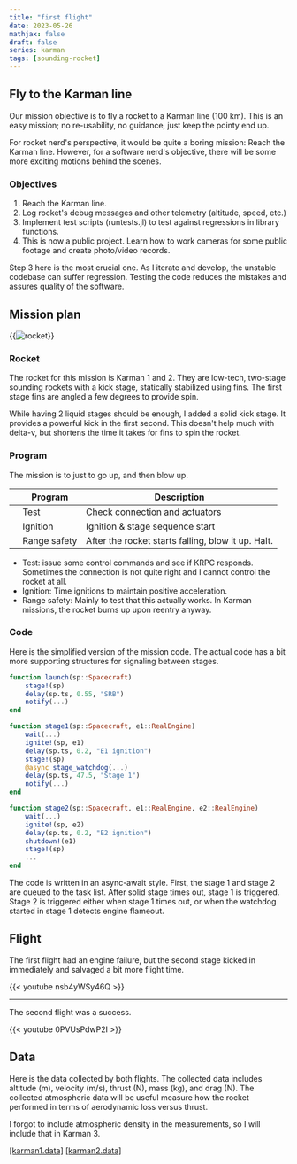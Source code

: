 ```yaml
---
title: "first flight"
date: 2023-05-26
mathjax: false
draft: false
series: karman
tags: [sounding-rocket]
---
```


## Fly to the Karman line

Our mission objective is to fly a rocket to a Karman line (100 km). This is an easy mission; no re-usability, no guidance, just keep the pointy end up.

For rocket nerd's perspective, it would be quite a boring mission: Reach the Karman line. However, for a software nerd's objective, there will be some more exciting motions behind the scenes.

### Objectives

1. Reach the Karman line.
1. Log rocket's debug messages and other telemetry (altitude, speed, etc.)
1. Implement test scripts (runtests.jl) to test against regressions in library functions.
1. This is now a public project. Learn how to work cameras for some public footage and create photo/video records.

Step 3 here is the most crucial one. As I iterate and develop, the unstable codebase can suffer regression.
Testing the code reduces the mistakes and assures quality of the software.

## Mission plan

{{<image src="/images/mission/first-flight/front_Karman 1_1.png"
    alt="rocket" maxw="7em" class="right-text">}}

### Rocket

The rocket for this mission is Karman 1 and 2. They are low-tech, two-stage sounding rockets with a kick stage, statically stabilized using fins. The first stage fins are angled a few degrees to provide spin.

While having 2 liquid stages should be enough, I added a solid kick stage. It provides a powerful kick in the first second. This doesn't help much with delta-v, but shortens the time it takes for fins to spin the rocket.

### Program

The mission is to just to go up, and then blow up.

|     | Program      | Description                                        |
| --- | ------------ | -------------------------------------------------- |
|     | Test         | Check connection and actuators                     |
|     | Ignition     | Ignition & stage sequence start                    |
|     | Range safety | After the rocket starts falling, blow it up. Halt. |

- Test: issue some control commands and see if KRPC responds. Sometimes the connection is not quite right and I cannot control the rocket at all.
- Ignition: Time ignitions to maintain positive acceleration.
- Range safety: Mainly to test that this actually works. In Karman missions, the rocket burns up upon reentry anyway.

### Code

Here is the simplified version of the mission code. The actual code has a bit more supporting structures for signaling between stages.

```jl
function launch(sp::Spacecraft)
    stage!(sp)
    delay(sp.ts, 0.55, "SRB")
    notify(...)
end

function stage1(sp::Spacecraft, e1::RealEngine)
    wait(...)
    ignite!(sp, e1)
    delay(sp.ts, 0.2, "E1 ignition")
    stage!(sp)
    @async stage_watchdog(...)
    delay(sp.ts, 47.5, "Stage 1")
    notify(...)
end

function stage2(sp::Spacecraft, e1::RealEngine, e2::RealEngine)
    wait(...)
    ignite!(sp, e2)
    delay(sp.ts, 0.2, "E2 ignition")
    shutdown!(e1)
    stage!(sp)
    ...
end
```

The code is written in an async-await style. First, the stage 1 and stage 2 are queued to the task list. After solid stage times out, stage 1 is triggered. Stage 2 is triggered either when stage 1 times out, or when the watchdog started in stage 1 detects engine flameout.

## Flight

The first flight had an engine failure, but the second stage kicked in immediately and salvaged a bit more flight time.

{{< youtube nsb4yWSy46Q >}}

---

The second flight was a success.

{{< youtube 0PVUsPdwP2I >}}

## Data

Here is the data collected by both flights. The collected data includes altitude (m), velocity (m/s), thrust (N), mass (kg), and drag (N). The collected atmospheric data will be useful measure how the rocket performed in terms of aerodynamic loss versus thrust.

I forgot to include atmospheric density in the measurements, so I will include that in Karman 3.

[[karman1.data]](/data/karman1.data)
[[karman2.data]](/data/karman2.data)
